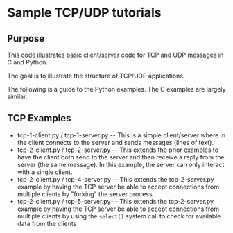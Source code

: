 # Sample TCP/UDP tutorials

## Purpose

This code illustrates basic client/server code for TCP and UDP messages in C and Python.

The goal is to illustrate the structure of TCP/UDP applications.

The following is a guide to the Python examples. The C examples are largely similar.

## TCP Examples

* tcp-1-client.py / tcp-1-server.py -- This is a simple client/server where in the client connects to the server and sends messages (lines of text).
* tcp-2-client.py / tcp-2-server.py -- This extends the prior examples to have the
client both send to the server and then receive a reply from the server (the same message).
In this example, the server can only interact with a single client.
* tcp-2-client.py / tcp-4-server.py -- This extends the tcp-2-server.py example
by having the TCP server be able to accept connections from multiple clients
by "forking" the server process.
* tcp-2-client.py / tcp-5-server.py -- This extends the tcp-2-server.py example
by having the TCP server be able to accept connections from multiple clients
by using the `select()` system call to check for available data from the clients

##

